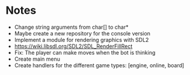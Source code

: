 # Notes
- Change string arguments from char[] to char*
- Maybe create a new repository for the console version 
- Implement a module for rendering graphics with SDL2
- https://wiki.libsdl.org/SDL2/SDL_RenderFillRect
- Fix: The player can make moves when the bot is thinking
- Create main menu
- Create handlers for the different game types: [engine, online, board]
